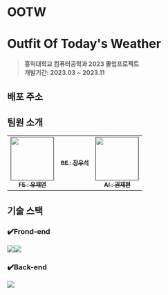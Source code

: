 # OOTW

# Outfit Of Today's Weather
> **홍익대학교 컴퓨터공학과 2023 졸업프로젝트** <br/> **개발기간: 2023.03 ~ 2023.11**

## 배포 주소

## 팀원 소개 
<table>
  <tbody>
    <tr>
      <td align="center"><a href=""><img src="" width="100px;" alt=""/><br /><sub><b>FE : 유채연</b></sub></a><br /></td>
      <td align="center"><a href=""><img src="width="100px;" alt=""/><br /><sub><b>BE : 장우석</b></sub></a><br /></td>
      <td align="center"><a href=""><img src="" width="100px;" alt=""/><br /><sub><b>AI : 권재현</b></sub></a><br /></td>
    </tr>
  </tbody>
</table>

## 기술 스택
### ✔️Frond-end
<img src="https://img.shields.io/badge/React-61DAFB?style=for-the-badge&logo=React&logoColor=black"><img src="https://img.shields.io/badge/Css-1572B6?style=for-the-badge&logo=Css&logoColor=white">

### ✔️Back-end
<img src="https://img.shields.io/badge/Spring-6DB33F?style=for-the-badge&logo=Spring&logoColor=green">
